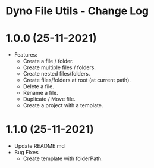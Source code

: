 # Dyno File Utils - Change Log

# 1.0.0 (25-11-2021)

- Features:
  - Create a file / folder.
  - Create multiple files / folders.
  - Create nested files/folders.
  - Create files/folders at root (at current path).
  - Delete a file.
  - Rename a file.
  - Duplicate / Move file.
  - Create a project with a template.

# 1.1.0 (25-11-2021)

- Update README.md
- Bug Fixes
  - Create template with folderPath.
